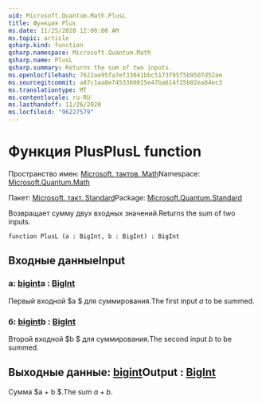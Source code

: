 ```yaml
---
uid: Microsoft.Quantum.Math.PlusL
title: Функция Plus
ms.date: 11/25/2020 12:00:00 AM
ms.topic: article
qsharp.kind: function
qsharp.namespace: Microsoft.Quantum.Math
qsharp.name: PlusL
qsharp.summary: Returns the sum of two inputs.
ms.openlocfilehash: 7622ae95fa7ef33041bbc5173f95f5b9507d52ae
ms.sourcegitcommit: a87c1aa8e7453360025e47ba614f25b02ea84ec3
ms.translationtype: MT
ms.contentlocale: ru-RU
ms.lasthandoff: 11/26/2020
ms.locfileid: "96227579"
---
```

# <a name="plusl-function"></a><span data-ttu-id="ec3d8-102">Функция Plus</span><span class="sxs-lookup"><span data-stu-id="ec3d8-102">PlusL function</span></span>

<span data-ttu-id="ec3d8-103">Пространство имен: [Microsoft. тактов. Math](xref:Microsoft.Quantum.Math)</span><span class="sxs-lookup"><span data-stu-id="ec3d8-103">Namespace: [Microsoft.Quantum.Math](xref:Microsoft.Quantum.Math)</span></span>

<span data-ttu-id="ec3d8-104">Пакет: [Microsoft. такт. Standard](https://nuget.org/packages/Microsoft.Quantum.Standard)</span><span class="sxs-lookup"><span data-stu-id="ec3d8-104">Package: [Microsoft.Quantum.Standard](https://nuget.org/packages/Microsoft.Quantum.Standard)</span></span>


<span data-ttu-id="ec3d8-105">Возвращает сумму двух входных значений.</span><span class="sxs-lookup"><span data-stu-id="ec3d8-105">Returns the sum of two inputs.</span></span>

```qsharp
function PlusL (a : BigInt, b : BigInt) : BigInt
```


## <a name="input"></a><span data-ttu-id="ec3d8-106">Входные данные</span><span class="sxs-lookup"><span data-stu-id="ec3d8-106">Input</span></span>

### <a name="a--bigint"></a><span data-ttu-id="ec3d8-107">a: [bigint](xref:microsoft.quantum.lang-ref.bigint)</span><span class="sxs-lookup"><span data-stu-id="ec3d8-107">a : [BigInt](xref:microsoft.quantum.lang-ref.bigint)</span></span>

<span data-ttu-id="ec3d8-108">Первый входной $a $ для суммирования.</span><span class="sxs-lookup"><span data-stu-id="ec3d8-108">The first input $a$ to be summed.</span></span>


### <a name="b--bigint"></a><span data-ttu-id="ec3d8-109">б: [bigint](xref:microsoft.quantum.lang-ref.bigint)</span><span class="sxs-lookup"><span data-stu-id="ec3d8-109">b : [BigInt](xref:microsoft.quantum.lang-ref.bigint)</span></span>

<span data-ttu-id="ec3d8-110">Второй входной $b $ для суммирования.</span><span class="sxs-lookup"><span data-stu-id="ec3d8-110">The second input $b$ to be summed.</span></span>



## <a name="output--bigint"></a><span data-ttu-id="ec3d8-111">Выходные данные: [bigint](xref:microsoft.quantum.lang-ref.bigint)</span><span class="sxs-lookup"><span data-stu-id="ec3d8-111">Output : [BigInt](xref:microsoft.quantum.lang-ref.bigint)</span></span>

<span data-ttu-id="ec3d8-112">Сумма $a + b $.</span><span class="sxs-lookup"><span data-stu-id="ec3d8-112">The sum $a + b$.</span></span>
